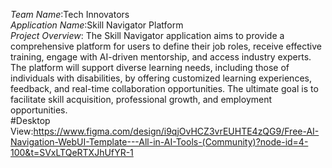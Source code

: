 *Team Name*:Tech Innovators<br>
*Application Name*:Skill Navigator Platform<br>
*Project Overview*:
        The Skill Navigator application aims to provide a comprehensive platform for users to define their job roles, receive effective training, engage with AI-driven mentorship, and access industry experts. The platform will support diverse learning needs, including those of individuals with disabilities, by offering customized learning experiences, feedback, and real-time collaboration opportunities. The ultimate goal is to facilitate skill acquisition, professional growth, and employment opportunities.<br>
#Desktop View:https://www.figma.com/design/i9qjOvHCZ3vrEUHTE4zQG9/Free-AI-Navigation-WebUI-Template---All-in-AI-Tools-(Community)?node-id=4-100&t=SVxLTQeRTXJhUfYR-1<br>
#



